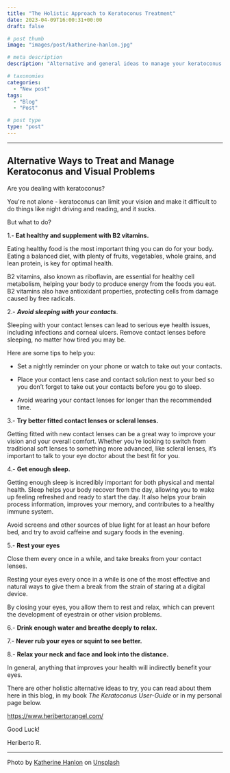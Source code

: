 ```yaml
---
title: "The Holistic Approach to Keratoconus Treatment"
date: 2023-04-09T16:00:31+00:00
draft: false

# post thumb
image: "images/post/katherine-hanlon.jpg"

# meta description
description: "Alternative and general ideas to manage your keratoconus eye symptoms"

# taxonomies
categories: 
  - "New post"
tags:
  - "Blog"
  - "Post"

# post type
type: "post"
---
```

---

## Alternative Ways to Treat and Manage Keratoconus and Visual Problems

Are you dealing with keratoconus?

You're not alone - keratoconus can limit your vision and make it difficult to do things like night driving and reading, and it sucks.

But what to do?

1.- **Eat healthy and supplement with B2 vitamins\.**

Eating healthy food is the most important thing you can do for your body. Eating a balanced diet, with plenty of fruits, vegetables, whole grains, and lean protein, is key for optimal health.

B2 vitamins, also known as riboflavin, are essential for healthy cell metabolism, helping your body to produce energy from the foods you eat. B2 vitamins also have antioxidant properties, protecting cells from damage caused by free radicals.

2.- ***Avoid sleeping with your contacts***.

Sleeping with your contact lenses can lead to serious eye health issues, including infections and corneal ulcers. Remove contact lenses before sleeping, no matter how tired you may be.  

Here are some tips to help you:

* Set a nightly reminder on your phone or watch to take out your contacts.  

* Place your contact lens case and contact solution next to your bed so you don’t forget to take out your contacts before you go to sleep.

* Avoid wearing your contact lenses for longer than the recommended time.  

3.- **Try better fitted contact lenses or scleral lenses.**  

Getting fitted with new contact lenses can be a great way to improve your vision and your overall comfort. Whether you’re looking to switch from traditional soft lenses to something more advanced, like scleral lenses, it’s important to talk to your eye doctor about the best fit for you.  

4.- **Get enough sleep.**

Getting enough sleep is incredibly important for both physical and mental health. Sleep helps your body recover from the day, allowing you to wake up feeling refreshed and ready to start the day. It also helps your brain process information, improves your memory, and contributes to a healthy immune system.

Avoid screens and other sources of blue light for at least an hour before bed, and try to avoid caffeine and sugary foods in the evening.

5.- **Rest your eyes**

Close them every once in a while, and take breaks from your contact lenses.

Resting your eyes every once in a while is one of the most effective and natural ways to give them a break from the strain of staring at a digital device.

By closing your eyes, you allow them to rest and relax, which can prevent the development of eyestrain or other vision problems.

6.- **Drink enough water and breathe deeply to relax.**

7.- **Never rub your eyes or squint to see better.**

8.- **Relax your neck and face and look into the distance.**

In general, anything that improves your health will indirectly benefit your eyes.

There are other holistic alternative ideas to try, you can read about them here in this blog, in my book *The Keratoconus User-Guide* or in my personal page below.

<https://www.heribertorangel.com/>

Good Luck!

Heriberto R.

---

Photo by <a href="https://unsplash.com/@tinymountain?utm_source=unsplash&utm_medium=referral&utm_content=creditCopyText">Katherine Hanlon</a> on <a href="https://unsplash.com/s/photos/alternative-medicine?utm_source=unsplash&utm_medium=referral&utm_content=creditCopyText">Unsplash</a>
  